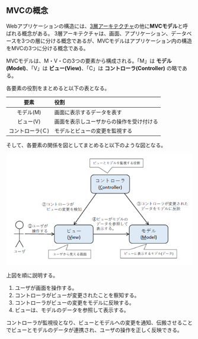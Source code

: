 ## MVCの概念
Webアプリケーションの構造には、[3層アーキテクチャ](./website.md)の他に**MVCモデル**と呼ばれる概念がある。
3層アーキテクチャは、画面、アプリケーション、データベースを3つの層に分ける概念であるが、MVCモデルはアプリケーション内の構造をMVCの3つに分ける概念である。

MVCモデルは、M・V・Cの3つの要素から構成される。「M」は **モデル(Model)**、「V」は **ビュー(View)**、「C」は **コントローラ(Controller)** の略である。

各要素の役割をまとめると以下の表となる。

|要素|役割|
|:---:|:---|
|モデル(M)|画面に表示するデータを表す|
|ビュー(V)|画面を表示しユーザからの操作を受け付ける|
|コントローラ(Ｃ)|モデルとビューの変更を監視する|

そして、各要素の関係を図としてまとめると以下のような図となる。

![MVCの概念図](./img/mvc.PNG)

上図を順に説明する。

1. ユーザが画面を操作する。
1. コントローラがビューが変更されたことを察知する。
1. コントローラがビューの変更をモデルに反映する。
1. ビューは、モデルのデータを参照して表示する。

コントローラが監視役となり、ビューとモデルへの変更を通知、伝搬させることでビューとモデルのデータが連携され、ユーザの操作を正しく反映できる。

